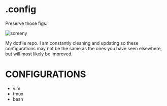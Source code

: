 
# .config
Preserve those figs.

![screeny](http://i68.tinypic.com/2mow21s.png)

My dotfile repo. I am constantly cleaning and updating so these configurations may not be the same as the ones you have seen elsewhere, but will most likely be improved.

# CONFIGURATIONS
- vim
- tmux
- bash

